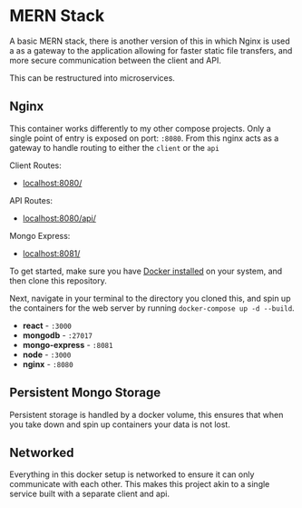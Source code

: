 # MERN Stack

A basic MERN stack, there is another version of this in which Nginx is used a as a gateway to the application allowing for faster static file transfers, and more secure communication between the client and API.

This can be restructured into microservices. 

## Nginx

This container works differently to my other compose projects.
Only a single point of entry is exposed on port: <code>:8080</code>. From this nginx acts as a gateway to handle routing to either the <code>client</code> or the <code>api</code>

Client Routes:
 - [localhost:8080/](http://localhost:8080/)

API Routes:
 - [localhost:8080/api/](http://localhost:8080/api/)

Mongo Express: 
 - [localhost:8081/](http://localhost:8081)

To get started, make sure you have [Docker installed](https://docs.docker.com/docker-for-mac/install/) on your system, and then clone this repository.

Next, navigate in your terminal to the directory you cloned this, and spin up the containers for the web server by running `docker-compose up -d --build`.

- **react** - `:3000`
- **mongodb** - `:27017`
- **mongo-express** - `:8081`
- **node** - `:3000`
- **nginx** - `:8080`

## Persistent Mongo Storage

Persistent storage is handled by a docker volume, this ensures that when you take down and spin up containers your data is not lost. 

## Networked

Everything in this docker setup is networked to ensure it can only communicate with each other. This makes this project akin to a single service built with a separate client and api. 

